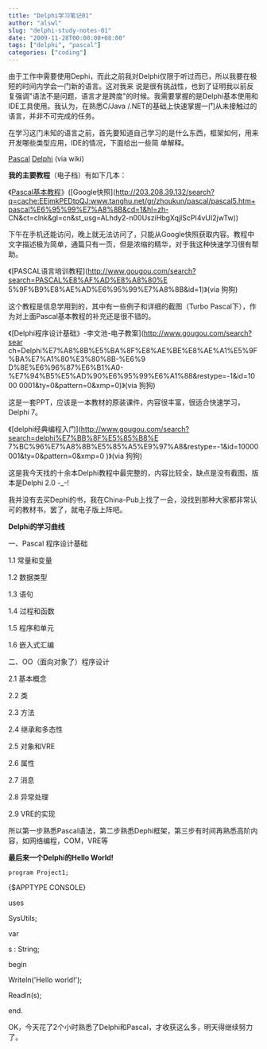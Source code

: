 ```yaml
---
title: "Delphi学习笔记01"
author: "alswl"
slug: "delphi-study-notes-01"
date: "2009-11-28T00:00:00+08:00"
tags: ["delphi", "pascal"]
categories: ["coding"]
---
```


由于工作中需要使用Dephi，而此之前我对Delphi仅限于听过而已，所以我要在极短的时间内学会一门新的语言。这对我来
说是很有挑战性，也到了证明我以前反复强调"语法不是问题，语言才是跨度"的时候。我需要掌握的是Delphi基本使用和IDE工具使用。我认为，在熟悉C/Java
/.NET的基础上快速掌握一门从未接触过的语言，并非不可完成的任务。

在学习这门未知的语言之前，首先要知道自己学习的是什么东西，框架如何，用来开发哪些类型应用，IDE的情况，下面给出一些简
单解释。

[Pascal](http://zh.wikipedia.org/zh-cn/Pascal)
[Delphi](http://zh.wikipedia.org/zh-cn/Delphi) (via wiki)

**我的主要教程**（电子档）有如下几本：

《[Pascal基本教程](http://www.tanghu.net/gr/zhoukun/pascal/pascal5.htm)》([Google快照](http://203.208.39.132/search?q=cache:EEjmkPEDtpQJ:www.tanghu.net/gr/zhoukun/pascal/pascal5.htm+pascal%E6%95%99%E7%A8%8B&cd=1&hl=zh-
CN&ct=clnk&gl=cn&st_usg=ALhdy2-n00UsziHbgXqjlScPI4vUI2jwTw))

下午在手机还能访问，晚上就无法访问了，只能从Google快照获取内容。教程中文字描述极为简单，通篇只有一页，但是浓缩的精华，对于我这种快速学习很有帮助。

《[PASCAL语言培训教程](http://www.gougou.com/search?search=PASCAL%E8%AF%AD%E8%A8%80%E
5%9F%B9%E8%AE%AD%E6%95%99%E7%A8%8B&id=1)》(via 狗狗)

这个教程是信息学用到的，其中有一些例子和详细的截图（Turbo Pascal下），作为对上面Pascal基本教程的补充还是很不错的。

《[Delphi程序设计基础》-李文池-电子教案](http://www.gougou.com/search?sear
ch=Delphi%E7%A8%8B%E5%BA%8F%E8%AE%BE%E8%AE%A1%E5%9F%BA%E7%A1%80%E3%80%8B-%E6%9
D%8E%E6%96%87%E6%B1%A0-%E7%94%B5%E5%AD%90%E6%95%99%E6%A1%88&restype=-1&id=1000
0001&ty=0&pattern=0&xmp=0)》(via 狗狗)

这是一套PPT，应该是一本教材的原装课件，内容很丰富，很适合快速学习，Delphi 7。

《[delphi经典编程入门](http://www.gougou.com/search?search=delphi%E7%BB%8F%E5%85%B8%E
7%BC%96%E7%A8%8B%E5%85%A5%E9%97%A8&restype=-1&id=10000001&ty=0&pattern=0&xmp=0
)》(via 狗狗)

这是我今天找的十余本Delphi教程中最完整的，内容比较全，缺点是没有截图，版本是Delphi 2.0 -_-!

我并没有去买Dephi的书，我在China-Pub上找了一会，没找到那种大家都非常认可的教材书，罢了，就电子版上阵吧。

**Delphi的学习曲线**

一、Pascal 程序设计基础

 1.1 常量和变量

 1.2 数据类型

 1.3 语句

 1.4 过程和函数

 1.5 程序和单元

 1.6 嵌入式汇编


二、OO（面向对象了）程序设计

 2.1 基本概念

 2.2 类

 2.3 方法

 2.4 继承和多态性

 2.5 对象和VRE

 2.6 属性

 2.7 消息

 2.8 异常处理

 2.9 VRE的实现

所以第一步熟悉Pascal语法，第二步熟悉Dephi框架，第三步有时间再熟悉高阶内容，如网络编程，COM，VRE等

**最后来一个Delphi的Hello World!**
    
    program Project1;

{$APPTYPE CONSOLE}

uses

SysUtils;

var

s : String;

begin

Writeln('Hello world!');

Readln(s);

end.

OK，今天花了2个小时熟悉了Delphi和Pascal，才收获这么多，明天得继续努力了。

